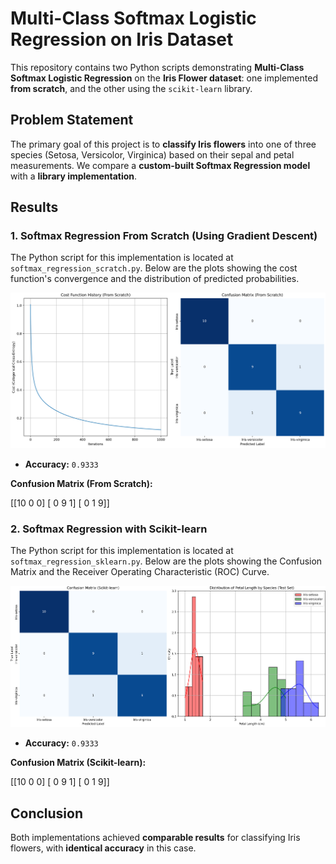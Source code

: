 # **Multi-Class Softmax Logistic Regression on Iris Dataset**

This repository contains two Python scripts demonstrating **Multi-Class Softmax Logistic Regression** on the **Iris Flower dataset**: one implemented **from scratch**, and the other using the `scikit-learn` library.

## **Problem Statement**

The primary goal of this project is to **classify Iris flowers** into one of three species (Setosa, Versicolor, Virginica) based on their sepal and petal measurements. We compare a **custom-built Softmax Regression model** with a **library implementation**.

## **Results**

### 1. **Softmax Regression From Scratch (Using Gradient Descent)**

The Python script for this implementation is located at `softmax_regression_scratch.py`. Below are the plots showing the cost function's convergence and the distribution of predicted probabilities.

![alt text](image.png)

* **Accuracy:** `0.9333`

**Confusion Matrix (From Scratch):**

[[10  0  0]
[ 0  9  1]
[ 0  1  9]]



### 2. **Softmax Regression with Scikit-learn**

The Python script for this implementation is located at `softmax_regression_sklearn.py`. Below are the plots showing the Confusion Matrix and the Receiver Operating Characteristic (ROC) Curve.

![alt text](image-1.png)

* **Accuracy:** `0.9333`

**Confusion Matrix (Scikit-learn):**

[[10  0  0]
[ 0  9  1]
[ 0  1  9]]

## **Conclusion**

Both implementations achieved **comparable results** for classifying Iris flowers, with **identical accuracy** in this case.